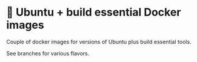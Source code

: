 # 🐋 Ubuntu + build essential Docker images

Couple of docker images for versions of Ubuntu plus build essential tools.

See branches for various flavors.
